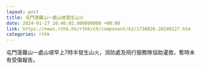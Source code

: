 ```yaml
---
layout: post
title: 屯門菠蘿山一處山坡發生山火
date: 2024-01-27 10:46:02.000000000 +08:00
link: https://news.rthk.hk/rthk/ch/component/k2/1738026-20240127.htm
categories: rthk
---
```


屯門菠蘿山一處山坡早上7時半發生山火，消防處及飛行服務隊協助灌救，暫時未有受傷報告。
